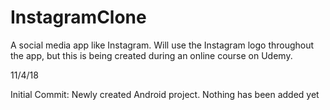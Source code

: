 # InstagramClone
A social media app like Instagram. Will use the Instagram logo throughout the app, but this is being created during an online course on Udemy.

11/4/18

Initial Commit:
Newly created Android project. Nothing has been added yet
